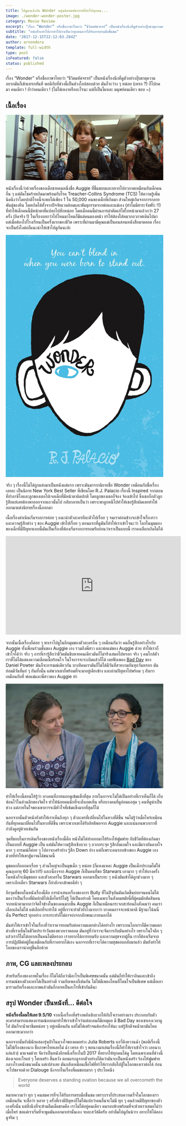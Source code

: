 ```yaml
---
title: ไปดูมาแล้วกับ Wonder หนุ่มน้อยมหัศจรรย์ที่ทำให้ทุกคน...
image: ./wonder-wonder-poster.jpg
category: Movie Review
excerpt: "เรื่อง “Wonder” หรือชื่อภาษาไทยว่า “ชีวิตมหัศจรรย์” เป็นหนังเรื่องนึงที่ดูตัวอย่างปุ๊บธาตุความอยากมันก็เข้าแทรกทันที พอดีกับที่ช่วงนี้เป็นช่วงใกล้สอบด้วย มันก็จะว่าง ๆ หน่อย (เหรอ ?) ก็ไปกดมา คนเดียว ! ย้ำว่าคนเดียว"
subtitle: "หนังที่จะทำให้เราทำให้เราเห็นว่าทุกคนควรได้รับการตรบมือชื่นชม"
date: "2017-12-15T22:12:03.284Z"
author: arnondora
template: full-width
type: post
isFeatured: false
status: published
---
```


เรื่อง “Wonder” หรือชื่อภาษาไทยว่า “ชีวิตมหัศจรรย์” เป็นหนังเรื่องนึงที่ดูตัวอย่างปุ๊บธาตุความอยากมันก็เข้าแทรกทันที พอดีกับที่ช่วงนี้เป็นช่วงใกล้สอบด้วย มันก็จะว่าง ๆ หน่อย (เหรอ ?) ก็ไปกดมา คนเดียว ! ย้ำว่าคนเดียว ! (ไม่ได้เหงาหรืออะไรนะ แต่ก็เป็นงี้แหละ มนุษย์คนเดียว ชอบ ~)

## เนื้อเรื่อง
![Wonder Movie](./wonder-dgdg.png)

หนังเรื่องนี้ว่าด้วยเรื่องของเด็กชายคนหนึ่งชื่อ Auggie ที่ชื่นชอบและอยากไปอวกาศเหมือนกับเด็กคนอื่น ๆ แต่ดันโชคร้ายเกิดมาพร้อมกับโรค Treacher-Collins Syndrome (TCS) ให้ความรู้เพิ่มนิดนึงว่าโดยปกติโรคนี้จะพบได้เพียง 1 ใน 50,000 คนของเด็กที่เกิดมา ส่วนใหญ่เกิดจากการกลายพันธุ์ของยีน โดยเกิดได้ทั้งจากปัจจัยแวดล้อมและพันธุกรรมจากพ่อและแม่เอง (ทำไมมีสาระจังฟร๊ะ !!) ที่ทำให้เด็กคนนี้มีหน้าตาที่แปลกไปสักหน่อย โดยเด็กคนนี้ผ่านการผ่าตัดแก้ไขใบหน้ามาแล้วกว่า 27 ครั้ง (อึดจริง !) ในเรื่องบอกว่าไปไหนมาไหนก็มีแต่คนมองหน้า ทำให้ต้องใส่หมวกอวกาศเดินไปมา แต่เมื่อต้องไปโรงเรียนเป็นครั้งแรกของชีวิต เพราะที่ผ่านมามีคุณแม่เป็นคนสอนหนังสือมาตลอด เรื่องจะเป็นยังไงต่อก็แนะนำให้เข้าไปดูกันนะฮ่ะ

![Wonder Book](./wonder-wonder-book-cover.jpg)

จริง ๆ เรื่องนี้ไม่ได้ถูกแต่งมาเป็นหนังแต่แรก เพราะมันมาจากนิยายชื่อ Wonder เหมือนกับชื่อเรื่องเลยละ เป็นนิยาย New York Best Seller ที่เขียนโดย R.J. Palacio เรื่องนี้ Inspired จากตอนที่ปาลาซิโอและลูกของเธอไปเจอเด็กที่มีหน้าตาผิดปกติ โดยลูกของเธอก็จ้อง จ้องเข้าไป ซึ่งเธอก็กลัวลูกรู้สึกแย่เลยต้องพาออกจากแถวนั้นไป กลับกลายเป็นว่า เพราะพาลูกหนีไปทำให้เธอรู้สึกผิดเลยทำให้ออกมาแต่งนิยายเรื่องนี้ออกมา

เนื้อเรื่องดำเนินเริ่มจากการค่อย ๆ แนะนำตัวละครทีละตัวไปเรื่อย ๆ จนเราค่อนข้างจะเข้าใจเรื่องราวและความรู้สึกต่าง ๆ ของ Auggie เข้าไปเรื่อย ๆ ตอนแรกที่ดูมันก็ทำให้เราเข้าใจนะว่า โลกในมุมมองของเด็กที่มีปัญหาแบบนี้มันเป็นเรื่องที่ต้องเริ่มจากการยอมรับก่อนว่าเราเป็นแบบนี้ เราคงเลือกเกิดไม่ได้

<iframe width="560" height="315" src="https://www.youtube.com/embed/gH476CxJxfg?rel=0" frameborder="0" gesture="media" allow="encrypted-media" allowfullscreen></iframe>

จากนั้นเนื้อเรื่องก็ค่อย ๆ พาเราไปดูในอีกมุมของตัวละครอื่น ๆ เหมือนกันว่า คนอื่นรู้สึกอย่างไรกับ Auggie ทั้งเพื่อนร่วมชั้นของ Auggie เอง รวมถึงพี่สาว และพ่อแม่ของ Auggie ด้วย ทำให้เราก็เข้าใจได้ว่า จริง ๆ การที่เรารู้สึกว่าชีวิตมันชิบหายคนเดียวมันก็ไม่จริงเสมอไปหรอก จริง ๆ คนใกล้ตัวเราที่ไม่ได้แสดงความเดือดเนื้อร้อนใจ ในใจอาจจะระเบิดแล้วก็ได้ เคยฟังเพลง [Bad Day](https://www.youtube.com/watch?v=gH476CxJxfg) ของ Daniel Powter มันก็จะอารมณ์เดียวกัน บางทีคนเรามันก็ไม่ได้มีวันที่สวยงามกันทุกวันหรอก มันย่อมมีวันที่แย่ ๆ กันทั้งนั้น แต่พวกเขาก็พร้อมที่จะมาอยู่เคียงข้าง และผ่านปัญหาไปพร้อม ๆ กับเราเหมือนกับที่ พ่อแม่และพี่สาวของ Auggie ทำ

![](./wonder-wonder-movie-3.jpg)

ทำให้เรื่องนี้สอนให้รู้ว่า บางคนที่ภายนอกดูเข้มแข็งที่สุด ภายในอาจจะไม่ได้เป็นอย่างที่เราเห็นก็ได้ เก็บซ่อนไว้ในส่วนลึกของจิตใจ ทำให้น้อยคนนักที่จะสังเกตเห็น หรือบางคนที่ดูอ่อนแอสุด ๆ คนที่ดูน่าเป็นห่วง แต่ภายในใจของเขาอาจจะมีหัวใจที่เข้มแข็งมากที่สุดก็ได้

นอกจากนั้นตัวหนังยังทำให้เราเห็นถึงทุก ๆ ตัวละครที่เปลี่ยนไปในทางที่ดีขึ้น จนไม่รู้ว่าเมื่อไหร่เหมือนกันที่ทุกคนเปลี่ยนไปในทางที่ดีขึ้น เพราะพวกเขาได้รับอิทธิพลจาก Auggie และแน่นอนพวกเราที่กำลังดูอยู่ด้วยเช่นกัน

จุดที่ชอบในการเดินเรื่องของหนังเรื่องนี้คือ หนังไม่ได้ทำออกมาให้ร้องไห้ฟูมฟาย กับชีวิตที่ต้องเกิดมาเป็นแบบที่ Auggie เป็น แต่มันให้ความรู้สึกเชิงบวก ๆ บวกกระจุย รู้สึกอิ่มเอมใจ และมีแรงบันดาลใจมาก ๆ อารมณ์ก็ค่อย ๆ ไปอาจะเศร้าบ้าง รู้สึก Down บ้าง แต่ก็เพราะคนรอบข้างของ Auggie เองด้วยที่ทำให้เขาสู้มาจนได้ขนาดนี้

[](./wonder-p067g5nt4uxqbdkyt8r-o.jpg)

มุขตลกก็ออกมาเรื่อย ๆ ส่วนใหญ่จะเป็นมุขเด็ก ๆ หน่อย (ก็แหงแหละ Auggie เป็นเด็กประถมไม่ใช่คุณลุงอายุ 60 นี่หว่า!!) และเนื่องจาก Auggie ก็เป็นคนที่ชอ Starwars เอามาก ๆ ทำให้บางครั้งในหนังก็จะมีมุขตลก และตัวละครใน Starwars ออกมาเป็นระยะ ๆ หนังมันเข้าได้ถูกช่วงมาก ๆ เพราะอีกเดี๋ยว Starwars ก็กำลังจะเข้าพอดีฮ่า ๆ

อีกจุดที่ชอบในหนังเรื่องนี้คือ การนำเสนอเรื่องของการ Bully ที่ในปัจุบันมันเกิดขึ้นบ่อยจนคนไม่ได้มองว่าเป็นเรื่องที่ผิดปกติไปเมื่อไหร่ก็ไม่รู้ ได้เป็นอย่างดี โดยเฉพาะในสังคมสมัยนี้ที่ผู้คมมักตัดสินคนจากหน้าตามากกว่าจิตใจข้างในของคนมากขึ้น Auggie ก็เป็นเหมือนกระจกสะท้อนถึงสังคมว่า คนเราเลือกเกิดไม่ได้ แต่เลือกที่จะทำได้ อยู่ที่เราจะทำตัวยังไงมากกว่า บางคนอาจจะหน้าตาดี มีฐานะโน้นนี่นั่น Perfect ทุกอย่าง การกระทำก็ไม่อาจบ่งจากลักษณะภายนอกได้
[](./wonder-wonder-movie-4.jpg)

มันทำให้เราเข้าใจในเรื่องที่ว่าเราควรยอมรับต่อความแตกต่างได้อย่างไร เพราะบนโลกเราก็มีความแตกต่างที่เราเห็นในชีวิตประจำวันของพวกเราตลอด มันอยู่ที่ว่าเราจะจัดการกับมันอย่างไร เพราะในใจลึก ๆ แล้วเราก็ไม่ได้อยากเป็นคนไม่ดีหรอก เราอยากได้การยอมรับ และความสุขจากผู้อื่น เราก็ต้องเริ่มจากการปฏิบัติต่อผู้อื่นเหมือนกับที่เราอยากได้เอง นอกจากที่เราจะได้ความสุขตอบกลับมาแล้ว มันยังทำให้โลกของเราน่าอยู่ขึ้นอีกด้วย

## ภาพ, CG และเพลงประกอบ
[](./wonder-wonder-5.jpg)

สำหรับเรื่องของภาพในเรื่อง ก็ไม่ได้ถือว่ามีอะไรเป็นพิเศษขนาดนั้น แต่มันก็ทำให้เราอินและเข้าถึงอารมณ์ของตัวละครได้เป็นอย่างดี รวมกับเพลงก็เช่นกัน ไม่ได้มีเพลงไหนที่โดนใจเป็นพิเศษ แต่เมื่อเอามารวมกับเรื่องและภาพแล้วมันก็กลายเป็นอะไรที่เข้ากันดีนะ

## สรุป Wonder เป็นหนังที่… ดีต่อใจ
[](./wonder-wonder-movie-1.jpg)

**หนังเรื่องนี้ผมให้เลย 9.5/10** จากเนื้อเรื่องที่สร้างพลังเชิงบวกให้กับใจเราอย่างแรง ประกอบกับตัวละครสามารถแสดงอารมณ์ออกมาทำให้เราเข้าใจว่าแต่ละคนก็มีเหตุผล มี Bad Day ของเขาเองเวลาดูไป มันก็จะน้ำตาซึมหน่อย ๆ อยู่เหมือนกัน แต่ไม่ได้เศร้าจนต้องร้องไห้นะ แต่รู้สึกดีจนน้ำตามันไหลออกมาซะมากกว่า

นอกจากนั้นยังมีนักแสดงรุ่นป้าในดวงใจของผมอย่าง Julia Roberts แอวี่ติงหวานฉ่ำ (พอดีเรื่องนี้ไม่ใช่เรื่องของนาง ชื่อภาษาไทยเลยไม่ ฉ่ำ เหรอ ฮ่า ๆ พอนางมาเล่นเรื่องนี้ก็ทำให้เราเข้าใจว่า เออนางแก่แล้ว) มาแจมด้วย จัดว่าเป็นหนังอีกหนึ่งเรื่องในปี 2017 ที่อยากให้ทุกคนได้ดู โดยเฉพาะคนที่ช่วงนี้ต้องเจออะไรแย่ ๆ โศกเศร้า สิ้นหวัง ตอนแรกดูจากตัวอย่างก็คิดว่ามันจะเป็นหนังเศร้า ร้องไห้ฟูมฟายกลางโรงหนังขนาดนั้น แต่เปล่าเลย มันกลับเหมือนเชื้อไฟที่ทำให้เรากลับไปสู้ในโลกของเราต่อได้ ก่อนจะไปขอจบด้วย Dialouge นึงจากในเรื่องที่ผมชอบมาก ๆ ประโยคนึง

> Everyone deserves a standing ovation because we all overcometh the world

หมายความว่า ทุก ๆ คนสมควรที่จะได้รับการตรบมือชื่นชม เพราะเราก็ประสบความเร็จในโลกของเราเหมือนกัน จะสื่อว่า หลาย ๆ ครั้งที่เรามีปัญหาก็ไม่ได้แปลว่าคนอื่นจะไม่มี ทุก ๆ คนล้วนมีปัญหาของตัวเองทั้งนั้น แต่สิ่งนึงที่จะห้ามลืมเด็ดขาดคือ เราไม่ได้อยู่คนเดียว คนรอบข้างพร้อมที่จะช่วยเราเสมอไม่ว่าเมื่อไหร่ ขอแค่เราเริ่มที่จะพูดมันออกมาเท่านั้นเอง จบละสวัสดีครับ อย่าลืมไปดูกันน้าาา อยากให้ได้ลองดูจริม ๆ
